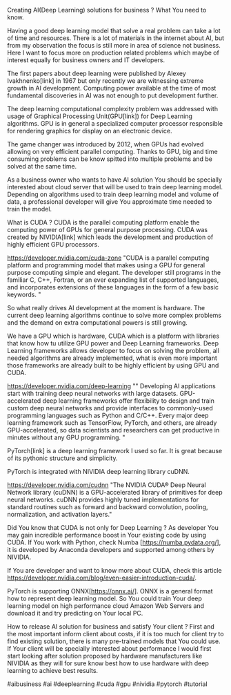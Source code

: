 Creating AI(Deep Learning) solutions for business ? What You need to know.

Having a good deep learning model that solve a real problem can take a lot of
time and resources. There is a lot of materials in the internet about AI, but
from my observation the focus is still more in area of science not business.
Here I want to focus more on production related problems which maybe of interest
equally for business owners and IT developers.

The first papers about deep learning were published by Alexey Ivakhnenko[link]
in 1967 but only recently we are witnessing extreme growth in AI development.
Computing power available at the time of most fundamental discoveries in AI
was not enough to put development further.

The deep learning computational complexity problem was addressed with usage
of Graphical Processing Unit(GPU[link]) for Deep Learning algorithms. GPU is in
general a specialized computer processor responsible for rendering graphics for
display on an electronic device.

The game changer was introduced by 2012, when GPUs had evolved allowing on very
efficient parallel computing. Thanks to GPU, big and time consuming problems
can be know spitted into multiple problems and be solved at the same time.

As a business owner who wants to have AI solution You should be specially
interested about cloud server that will be used to train deep learning model.
Depending on algorithms used to train deep learning model and volume of data, a
professional developer will give You approximate time needed to train the
model.

What is CUDA ? CUDA is the parallel computing platform enable the computing 
power of GPUs for general purpose processing. CUDA was created by NIVIDIA[link]
which leads the development and production of highly efficient GPU processors.

https://developer.nvidia.com/cuda-zone
"CUDA is a parallel computing platform and programming model that makes using a
 GPU for general purpose computing simple and elegant. The developer still
 programs in the familiar C, C++, Fortran, or an ever expanding list of
 supported languages, and incorporates extensions of these languages in the
 form of a few basic keywords.
"

So what really drives AI development at the moment is hardware. The current
deep learning algorithms continue to solve more complex problems and the demand
on extra computational powers is still growing.

We have a GPU which is hardware, CUDA which is a platform with libraries that 
know how tu utilize GPU power and Deep Learning frameworks. Deep Learning
frameworks allows developer to focus on solving the problem, all needed
algorithms are already implemented, what is even more important those frameworks
are already built to be highly efficient by using GPU and CUDA.


https://developer.nvidia.com/deep-learning
""
Developing AI applications start with training deep neural networks with large
datasets. GPU-accelerated deep learning frameworks offer flexibility to design
and train custom deep neural networks and provide interfaces to commonly-used
programming languages such as Python and C/C++. Every major deep learning
framework such as TensorFlow, PyTorch, and others, are already GPU-accelerated,
so data scientists and researchers can get productive in minutes without any
GPU programming. 
"

PyTorch[link] is a deep learning framework I used so far. It is great because of
its pythonic structure and simplicity.

PyTorch is integrated with NIVIDIA deep learning library cuDNN.

https://developer.nvidia.com/cudnn
"The NVIDIA CUDA® Deep Neural Network library (cuDNN) is a GPU-accelerated 
library of primitives for deep neural networks. cuDNN provides highly tuned 
implementations for standard routines such as forward and backward convolution,
pooling, normalization, and activation layers." 

Did You know that CUDA is not only for Deep Learning ? As developer You may
gain incredible performance boost in Your existing code by using CUDA. If You
work with Python, check Numba [https://numba.pydata.org/], it is developed by
Anaconda developers and supported among others by NIVIDIA.

If You are developer and want to know more about CUDA, check this article
https://developer.nvidia.com/blog/even-easier-introduction-cuda/.

PyTorch is supporting ONNX[https://onnx.ai/]. ONNX is a general format how
to represent deep learning model. So You could train Your deep learning model
on high performance cloud Amazon Web Servers and download it and try predicting
on Your local PC.

How to release AI solution for business and satisfy Your client ? First and the
most important inform client about costs, if it is too much for client try to
find existing solution, there is many pre-trained models that You could use.
If Your client will be specially interested about performance I would first 
start looking after solution proposed by hardware manufacturers like NIVIDIA
as they will for sure know best how to use hardware with deep learning to
achieve best results.

#aibusiness #ai #deeplearning #cuda #gpu #nividia #pytorch #tutorial